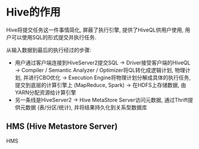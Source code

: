 # Hive的作用
Hive将提交任务这一件事情简化, 屏蔽了执行引擎, 提供了HiveQL供用户使用, 用户可以使用SQL的形式提交并执行任务.

从输入数据到最后的执行经过的步骤:

- 用户通过客户端连接到HiveServer2提交SQL -> Driver接受客户端的HiveQL -> Compiler / Semantic Analyzer / Optimizer将QL转化成逻辑计划, 物理计划, 并进行CBO优化 -> Execution Engine将物理计划分解成具体的执行任务, 提交到底层的计算引擎上 (MapReduce, Spark) -> 在HDFS上存储数据, 由YARN分配资源给计算引擎
- 另一条线是HiveServer2 -> Hive MetaStore Server访问元数据, 通过Thrift提供元数据 (表/分区/统计), 并将结果持久化到关系型数据库

## HMS (Hive Metastore Server)
HMS